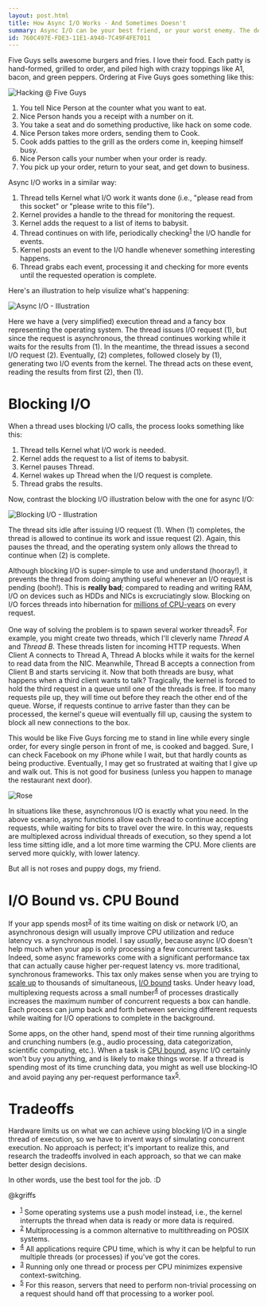 ```yaml
---
layout: post.html
title: How Async I/O Works - And Sometimes Doesn't
summary: Async I/O can be your best friend, or your worst enemy. The devils in the details.  
id: 760C497E-FDE3-11E1-A940-7C49F4FE7011
---
```


Five Guys sells awesome burgers and fries. I love their food. Each patty is hand-formed, grilled to order, and piled high with crazy toppings like A1, bacon, and green peppers. Ordering at Five Guys goes something like this:

<img src="/assets/images/hacking-table.png" alt="Hacking @ Five Guys" />

1. You tell Nice Person at the counter what you want to eat.
1. Nice Person hands you a receipt with a number on it.
1. You take a seat and do something productive, like hack on some code.
1. Nice Person takes more orders, sending them to Cook.
1. Cook adds patties to the grill as the orders come in, keeping himself busy.
1. Nice Person calls your number when your order is ready.
1. You pick up your order, return to your seat, and get down to business.

Async I/O works in a similar way:

1. Thread tells Kernel what I/O work it wants done (i.e., "please read from this socket" or "please write to this file").
1. Kernel provides a handle to the thread for monitoring the request.
1. Kernel adds the request to a list of items to babysit.
1. Thread continues on with life, periodically checking<sup><a name="id-1" href="#id-1.ftn">1</a></sup> the I/O handle for events.
1. Kernel posts an event to the I/O handle whenever something interesting happens.
1. Thread grabs each event, processing it and checking for more events until the requested operation is complete.

Here's an illustration to help visulize what's happening:

<img class="center" src="/assets/images/async-io.png" alt="Async I/O - Illustration" />

Here we have a (very simplified) execution thread and a fancy box representing the operating system. The thread issues I/O request (1), but since the request is asynchronous, the thread continues working while it waits for the results from (1). In the meantime, the thread issues a second I/O request (2). Eventually, (2) completes, followed closely by (1), generating two I/O events from the kernel. The thread acts on these event, reading the results from first (2), then (1).

# Blocking I/O #

When a thread uses blocking I/O calls, the process looks something like this:

1. Thread tells Kernel what I/O work is needed.
1. Kernel adds the request to a list of items to babysit.
1. Kernel pauses Thread.
1. Kernel wakes up Thread when the I/O request is complete.
1. Thread grabs the results.

Now, contrast the blocking I/O illustration below with the one for async I/O:

<img class="center" src="/assets/images/blocking-io.png" alt="Blocking I/O - Illustration" />

The thread sits idle after issuing I/O request (1). When (1) completes, the thread is allowed to continue its work and issue request (2). Again, this pauses the thread, and the operating system only allows the thread to continue when (2) is complete.

Although blocking I/O is super-simple to use and understand (hooray!), it prevents the thread from doing anything useful whenever an I/O request is pending (booh!). This is **really bad**; compared to reading and writing RAM, I/O on devices such as HDDs and NICs is excruciatingly slow. Blocking on I/O forces threads into hibernation for [millions of CPU-years][io-speed-relative] on every request. 

One way of solving the problem is to spawn several worker threads<sup><a name="id-2" href="#id-2.ftn">2</a></sup>. For example, you might create two threads, which I'll cleverly name *Thread A* and *Thread B*. These threads listen for incoming HTTP requests. When Client A connects to Thread A, Thread A blocks while it waits for the kernel to read data from the NIC. Meanwhile, Thread B accepts a connection from Client B and starts servicing it. Now that both threads are busy, what happens when a third client wants to talk? Tragically, the kernel is forced to hold the third request in a queue until one of the threads is free. If too many requests pile up, they will time out before they reach the other end of the queue. Worse, if requests continue to arrive faster than they can be processed, the kernel's queue will eventually fill up, causing the system to block all new connections to the box.

This would be like Five Guys forcing me to stand in line while every single order, for every single person in front of me, is cooked and bagged. Sure, I can check Facebook on my iPhone while I wait, but that hardly counts as being productive. Eventually, I may get so frustrated at waiting that I give up and walk out. This is not good for business (unless you happen to manage the restaurant next door).

<img src="/assets/images/rose.png" alt="Rose" />

In situations like these, asynchronous I/O is exactly what you need. In the above scenario, async functions allow each thread to continue accepting requests, while waiting for bits to travel over the wire. In this way, requests are multiplexed across individual threads of execution, so they spend a lot less time sitting idle, and a lot more time warming the CPU. More clients are served more quickly, with lower latency.

But all is not roses and puppy dogs, my friend.

# I/O Bound vs. CPU Bound #

If your app spends most<sup><a name="id-3" href="#id-3.ftn">3</a></sup> of its time waiting on disk or network I/O, an asynchronous design will usually improve CPU utilization and reduce latency vs. a synchronous model. I say *usually*, because async I/O doesn't help much when your app is only processing a few concurrent tasks. Indeed, some async frameworks come with a significant performance tax that can actually cause higher per-request latency vs. more traditional, synchronous frameworks. This tax only makes sense when you are trying to [scale up][scale] to thousands of simultaneous, [I/O bound][io-bound] tasks. Under heavy load,  multiplexing requests across a small number<sup><a name="id-4" href="#id-4.ftn">4</a></sup> of processes drastically increases the maximum number of concurrent requests a box can handle. Each process can jump back and forth between servicing different requests while waiting for I/O operations to complete in the background. 

Some apps, on the other hand, spend most of their time running algorithms and crunching numbers (e.g., audio processing, data categorization, scientific computing, etc.). When a task is [CPU bound][cpu-bound], async I/O certainly won't buy you anything, and is likely to make things worse. If a thread is spending most of its time crunching data, you might as well use blocking-IO and avoid paying any per-request performance tax<sup><a name="id-5" href="#id-5.ftn">5</a></sup>. 

# Tradeoffs #

Hardware limits us on what we can achieve using blocking I/O in a single thread of execution, so we have to invent ways of simulating concurrent execution. No approach is perfect; it's important to realize this, and research the tradeoffs involved in each approach, so that we can make better design decisions.

In other words, use the best tool for the job. :D 

@kgriffs

<ul class="footnotes">
  <li>
    <sup><a name="id-1.ftn" href="#id-1">1</a></sup> Some operating systems use a push model instead, i.e., the kernel interrupts the 
    thread when data is ready or more data is required. 
  </li>
  <li>
    <sup><a name="id-2.ftn" href="#id-2">2</a></sup> Multiprocessing is a common alternative to multithreading on POSIX systems.  
  </li>
  <li>
    <sup><a name="id-3.ftn" href="#id-3">4</a></sup> All applications require CPU time, which is why it can be helpful to run multiple threads (or processes) if you've got the cores.
  </li>
  <li>
    <sup><a name="id-4.ftn" href="#id-4">3</a></sup> Running only one thread or process per CPU minimizes expensive context-switching.
  </li>
  <li>
    <sup><a name="id-5.ftn" href="#id-5">5</a></sup> For this reason, servers that need to perform non-trivial processing on a request should hand off that processing to a worker pool.
  </li>

</ul>

[io-bound]: https://en.wikipedia.org/wiki/I/O_bound "I/O Bound - Definition"
[cpu-bound]: https://en.wikipedia.org/wiki/CPU_bound "CPU Bound - Definition"
[io-speed-relative]: http://i.imgur.com/X1Hi1.gif "I/O Latency - Visualized"
[scale]: /2012/09/06/painless-scaling-in-the-cloud.html "Painless Scaling in the Cloud"
